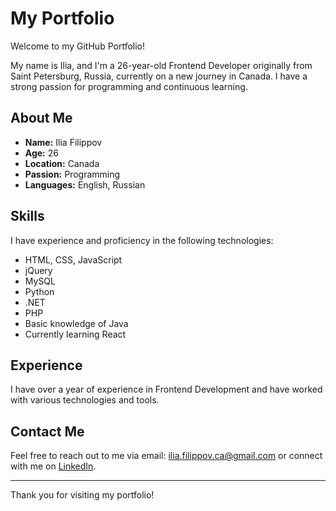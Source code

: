 # My Portfolio

Welcome to my GitHub Portfolio!

My name is Ilia, and I'm a 26-year-old Frontend Developer originally from Saint Petersburg, Russia, currently on a new journey in Canada. I have a strong passion for programming and continuous learning.

## About Me

- **Name:** Ilia Filippov
- **Age:** 26
- **Location:** Canada
- **Passion:** Programming
- **Languages:** English, Russian

## Skills

I have experience and proficiency in the following technologies:

- HTML, CSS, JavaScript
- jQuery
- MySQL
- Python
- .NET
- PHP
- Basic knowledge of Java
- Currently learning React

## Experience

I have over a year of experience in Frontend Development and have worked with various technologies and tools.


## Contact Me

Feel free to reach out to me via email: [ilia.filippov.ca@gmail.com](mailto:ilia.filippov.ca@gmail.com) or connect with me on [LinkedIn](https://www.linkedin.com/in/ilia-filippov7/).

---

Thank you for visiting my portfolio!

